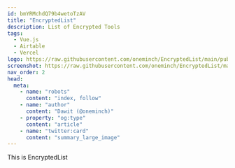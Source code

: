 ```yaml
---
id: bmYRMchdQ79b4wetoTzAV
title: "EncryptedList"
description: List of Encrypted Tools
tags:
  - Vue.js
  - Airtable
  - Vercel
logo: https://raw.githubusercontent.com/oneminch/EncryptedList/main/public/logo.png
screenshot: https://raw.githubusercontent.com/oneminch/EncryptedList/main/public/screenshot.png
nav_order: 2
head:
  meta:
    - name: "robots"
      content: "index, follow"
    - name: "author"
      content: "Dawit (@oneminch)"
    - property: "og:type"
      content: "article"
    - name: "twitter:card"
      content: "summary_large_image"
---
```


<!--
Title
Short Desc
Logo
Long Desc / Overview
Screenshot
navOrder
Tags
 -->

This is EncryptedList
